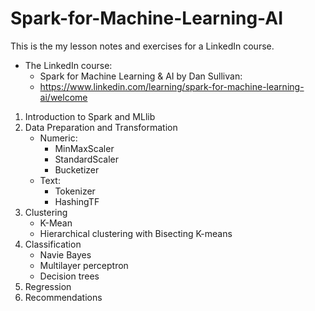 # Spark-for-Machine-Learning-AI
This is the my lesson notes and exercises for a LinkedIn course.

* The LinkedIn course:
	* Spark for Machine Learning & AI by Dan Sullivan:
	* https://www.linkedin.com/learning/spark-for-machine-learning-ai/welcome

1. Introduction to Spark and MLlib
2. Data Preparation and Transformation
	* Numeric:
		* MinMaxScaler
		* StandardScaler
		* Bucketizer
	* Text:
		* Tokenizer
		* HashingTF
3. Clustering
	* K-Mean
	* Hierarchical clustering with Bisecting K-means
4. Classification
	* Navie Bayes
	* Multilayer perceptron
	* Decision trees
5. Regression	
6. Recommendations
 